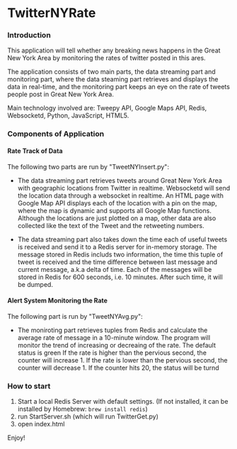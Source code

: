 # TwitterNYRate

### Introduction
This application will tell whether any breaking news happens in the Great New York Area by monitoring the rates of twitter posted in this ares.

The application consists of two main parts, the data streaming part and monitoring part, where the data steaming part retrieves and displays the data in real-time, and the monitoring part keeps an eye on the rate of tweets people post in Great New York Area.

Main technology involved are: Tweepy API, Google Maps API, Redis, Websocketd, Python, JavaScript, HTML5.


### Components of Application
#### Rate Track of Data
The following two parts are run by "TweetNYInsert.py":
- The data streaming part retrieves tweets around Great New York Area with geographic locations from Twitter in realtime. Websocketd will send the location data through a websocket in realtime. An HTML page with Google Map API displays each of the location with a pin on the map, where the map is dynamic and supports all Google Map functions. Although the locations are just plotted on a map, other data are also collected like the text of the Tweet and the retweeting numbers.

- The data streaming part also takes down the time each of useful tweets is received and send it to a Redis server for in-memory storage. The message stored in Redis includs two information, the time this tuple of tweet is received and the time difference between last message and current message, a.k.a delta of time.  Each of the messages will be stored in Redis for 600 seconds, i.e. 10 minutes. After such time, it will be dumped. 

#### Alert System Monitoring the Rate
The following part is run by "TweetNYAvg.py":
- The moniroting part retrieves tuples from Redis and calculate the average rate of message in a 10-minute window. The program will monitor the trend of increasing or decreaing of the rate. The default status is green If the rate is higher than the pervious second, the counter will increase 1. If the rate is lower than the pervious second, the counter will decrease 1. If the counter hits 20, the status will be turnd



### How to start
1. Start a local Redis Server with default settings. (If not installed, it can be installed by Homebrew: 
    ```brew install redis```)
2. run StartServer.sh (which will run TwitterGet.py)
3. open index.html

Enjoy!
